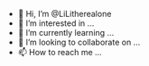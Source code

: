 - 👋 Hi, I’m @LiLitherealone
- 👀 I’m interested in ...
- 🌱 I’m currently learning ...
- 💞️ I’m looking to collaborate on ...
- 📫 How to reach me ...

<!---
LiLitherealone/LiLitherealone is a ✨ special ✨ repository because its `README.md` (this file) appears on your GitHub profile.
You can click the Preview link to take a look at your changes.
--->
